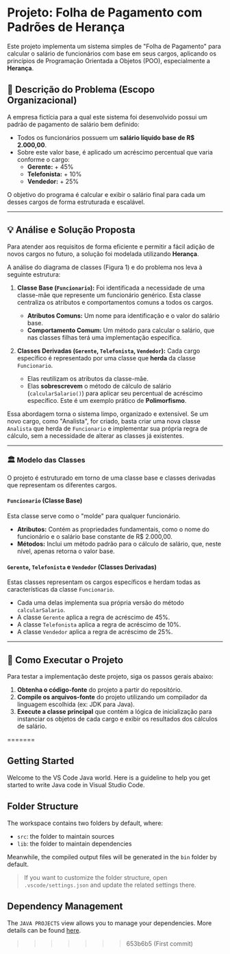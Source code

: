 
# Projeto: Folha de Pagamento com Padrões de Herança

Este projeto implementa um sistema simples de "Folha de Pagamento" para calcular o salário de funcionários com base em seus cargos, aplicando os princípios de Programação Orientada a Objetos (POO), especialmente a **Herança**.

## 📝 Descrição do Problema (Escopo Organizacional)

A empresa fictícia para a qual este sistema foi desenvolvido possui um padrão de pagamento de salário bem definido:
- Todos os funcionários possuem um **salário líquido base de R$ 2.000,00**.
- Sobre este valor base, é aplicado um acréscimo percentual que varia conforme o cargo:
  - **Gerente:** + 45%
  - **Telefonista:** + 10%
  - **Vendedor:** + 25%

O objetivo do programa é calcular e exibir o salário final para cada um desses cargos de forma estruturada e escalável.

---

## 💡 Análise e Solução Proposta

Para atender aos requisitos de forma eficiente e permitir a fácil adição de novos cargos no futuro, a solução foi modelada utilizando **Herança**.

A análise do diagrama de classes (Figura 1) e do problema nos leva à seguinte estrutura:

1.  **Classe Base (`Funcionario`):** Foi identificada a necessidade de uma classe-mãe que represente um funcionário genérico. Esta classe centraliza os atributos e comportamentos comuns a todos os cargos.
    -   **Atributos Comuns:** Um nome para identificação e o valor do salário base.
    -   **Comportamento Comum:** Um método para calcular o salário, que nas classes filhas terá uma implementação específica.

2.  **Classes Derivadas (`Gerente`, `Telefonista`, `Vendedor`):** Cada cargo específico é representado por uma classe que **herda** da classe `Funcionario`.
    -   Elas reutilizam os atributos da classe-mãe.
    -   Elas **sobrescrevem** o método de cálculo de salário (`calcularSalario()`) para aplicar seu percentual de acréscimo específico. Este é um exemplo prático de **Polimorfismo**.

Essa abordagem torna o sistema limpo, organizado e extensível. Se um novo cargo, como "Analista", for criado, basta criar uma nova classe `Analista` que herda de `Funcionario` e implementar sua própria regra de cálculo, sem a necessidade de alterar as classes já existentes.

---

### 🏛️ Modelo das Classes

O projeto é estruturado em torno de uma classe base e classes derivadas que representam os diferentes cargos.

#### **`Funcionario` (Classe Base)**
Esta classe serve como o "molde" para qualquer funcionário.
-   **Atributos:** Contém as propriedades fundamentais, como o nome do funcionário e o salário base constante de R$ 2.000,00.
-   **Métodos:** Inclui um método padrão para o cálculo de salário, que, neste nível, apenas retorna o valor base.

#### **`Gerente`, `Telefonista` e `Vendedor` (Classes Derivadas)**
Estas classes representam os cargos específicos e herdam todas as características da classe `Funcionario`.
-   Cada uma delas implementa sua própria versão do método `calcularSalario`.
-   A classe `Gerente` aplica a regra de acréscimo de 45%.
-   A classe `Telefonista` aplica a regra de acréscimo de 10%.
-   A classe `Vendedor` aplica a regra de acréscimo de 25%.

---

## 🚀 Como Executar o Projeto

Para testar a implementação deste projeto, siga os passos gerais abaixo:

1.  **Obtenha o código-fonte** do projeto a partir do repositório.
2.  **Compile os arquivos-fonte** do projeto utilizando um compilador da linguagem escolhida (ex: JDK para Java).
3.  **Execute a classe principal** que contém a lógica de inicialização para instanciar os objetos de cada cargo e exibir os resultados dos cálculos de salário.

=======
## Getting Started

Welcome to the VS Code Java world. Here is a guideline to help you get started to write Java code in Visual Studio Code.

## Folder Structure

The workspace contains two folders by default, where:

- `src`: the folder to maintain sources
- `lib`: the folder to maintain dependencies

Meanwhile, the compiled output files will be generated in the `bin` folder by default.

> If you want to customize the folder structure, open `.vscode/settings.json` and update the related settings there.

## Dependency Management

The `JAVA PROJECTS` view allows you to manage your dependencies. More details can be found [here](https://github.com/microsoft/vscode-java-dependency#manage-dependencies).
>>>>>>> 653b6b5 (First commit)
